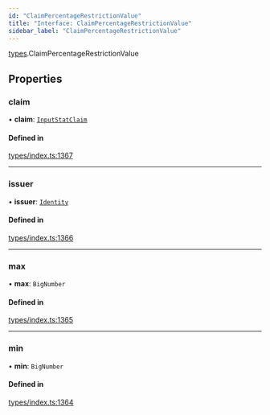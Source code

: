 ```yaml
---
id: "ClaimPercentageRestrictionValue"
title: "Interface: ClaimPercentageRestrictionValue"
sidebar_label: "ClaimPercentageRestrictionValue"
---
```


[types](../../../modules/Types/Types.md).ClaimPercentageRestrictionValue

## Properties

### claim

• **claim**: [`InputStatClaim`](../../../modules/Types/Types.md#inputstatclaim)

#### Defined in

[types/index.ts:1367](https://github.com/PolymeshAssociation/polymesh-sdk/blob/5a778578/src/types/index.ts#L1367)

___

### issuer

• **issuer**: [`Identity`](../../../classes/API/Entities/Identity/Identity.md)

#### Defined in

[types/index.ts:1366](https://github.com/PolymeshAssociation/polymesh-sdk/blob/5a778578/src/types/index.ts#L1366)

___

### max

• **max**: `BigNumber`

#### Defined in

[types/index.ts:1365](https://github.com/PolymeshAssociation/polymesh-sdk/blob/5a778578/src/types/index.ts#L1365)

___

### min

• **min**: `BigNumber`

#### Defined in

[types/index.ts:1364](https://github.com/PolymeshAssociation/polymesh-sdk/blob/5a778578/src/types/index.ts#L1364)
